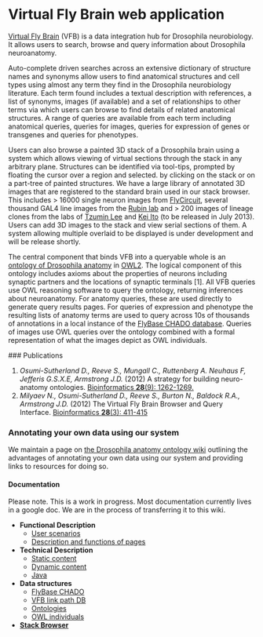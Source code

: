 # Virtual Fly Brain web application

[Virtual Fly Brain](http://www.virtualflybrain.org) (VFB) is a data integration hub for Drosophila neurobiology.  It allows users to search, browse and query information about Drosophila neuroanatomy.  

Auto-complete driven searches across an extensive dictionary of structure names and synonyms allow users to find anatomical structures and cell types using almost any term they find in the Drosophila neurobiology literature.  Each term found includes a textual description with references, a list of synonyms, images (if available) and a set of relationships to other terms via which users can browse to find details of related anatomical structures.  A range of queries are available from each term including anatomical queries, queries for images, queries for expression of genes or transgenes and queries for phenotypes.  

Users can also browse a painted 3D stack of a Drosophila brain using a system which allows viewing of virtual sections through the stack in any arbitrary plane. Structures can be identified via tool-tips, prompted by floating the cursor over a region and selected. by clicking on the stack or on a part-tree of painted structures.  We have a large library of annotated 3D images that are registered to the standard brain used in our stack browser.  This includes > 16000 single neuron images from [FlyCircuit](http://www.flycircuit.tw), several thousand GAL4 line images from the [Rubin lab](http://www.janelia.org/lab/rubin-lab) and > 200 images of lineage clones from the labs of [Tzumin Lee](http://www.janelia.org/lab/lee-tzumin-lab) and [Kei Ito](http://www.k.u-tokyo.ac.jp/pros-e/person/kei_ito/kei_ito.htm) (to be released in July 2013).  Users can add 3D images to the stack and view serial sections of them.  A system allowing multiple overlaid to be displayed is under development and will be release shortly.

The central component that binds VFB into a queryable whole is an [ontology of Drosophila anatomy](https://sourceforge.net/p/fbbtdv/) in [OWL2](http://www.w3.org/TR/owl2-primer/). The logical component of this ontology includes axioms about the properties of neurons including synaptic partners and the locations of synaptic terminals \[1\]. All VFB queries use OWL reasoning software to query the ontology, returning inferences about neuroanatomy. For anatomy queries, these are used directly to generate query results pages. For queries of expression and phenotype the resulting lists of anatomy terms are used to query across 10s of thousands of annotations in a local instance of the [FlyBase CHADO database](http://gmod.org/wiki/Public_Chado_Databases).  Queries of images use OWL queries over the ontology combined with a formal representation of what the images depict as OWL individuals.


### Publications

 1. _Osumi-Sutherland D., Reeve S., Mungall C., Ruttenberg A. Neuhaus F, Jefferis G.S.X.E, Armstrong J.D._ (2012) A strategy for building neuro-anatomy ontologies. [Bioinformatics __28__(9): 1262-1269.](http://bioinformatics.oxfordjournals.org/content/28/9/1262.full)
 1. _Milyaev N., Osumi-Sutherland D., Reeve S., Burton N., Baldock R.A., Armstrong J.D._ (2012) The Virtual Fly Brain Browser and Query Interface. [Bioinformatics __28__(3): 411-415](http://bioinformatics.oxfordjournals.org/content/28/3/411.full)

### Annotating your own data using our system

We maintain a page on [the Drosophila anatomy ontology wiki](https://sourceforge.net/p/fbbtdv/wiki/Annotate_your_data/) outlining the advantages of annotating your own data using our system and providing links to resources for doing so.

#### Documentation
Please note.  This is a work in progress. Most documentation currently lives in a google doc. We are in the process of transferring it to this wiki.

 * __Functional Description__
     * [User scenarios](user_scenarios)
     * [Description and functions of pages](page_descriptions)
 * __Technical Description__
     * [Static content](static_content)
     * [Dynamic content](dynamic_content)
     * [Java](java)
 * __Data structures__
     * [FlyBase CHADO](FBChado)
     * [VFB link path DB](VFB_DB)
     * [Ontologies](ont)
     * [OWL individuals](owl_ind)
 * [__Stack Browser__](stack_browser)
